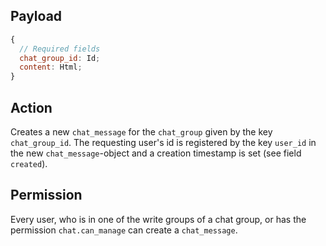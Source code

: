## Payload

```js
{
  // Required fields
  chat_group_id: Id;
  content: Html;
}
```

## Action

Creates a new `chat_message` for the `chat_group` given by the key `chat_group_id`. The requesting user's id is registered by the key `user_id` in the new `chat_message`-object and a creation timestamp is set (see field `created`).

## Permission

Every user, who is in one of the write groups of a chat group, or has the permission `chat.can_manage` can create a `chat_message`.
